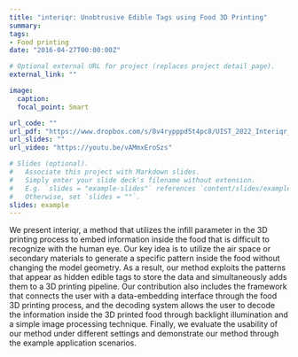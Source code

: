 ```yaml
---
title: "interiqr: Unobtrusive Edible Tags using Food 3D Printing"
summary: 
tags:
- Food printing
date: "2016-04-27T00:00:00Z"

# Optional external URL for project (replaces project detail page).
external_link: ""

image:
  caption: 
  focal_point: Smart

url_code: ""
url_pdf: "https://www.dropbox.com/s/0v4rypppd5t4pc8/UIST_2022_Interiqr_Miyatake.pdf?dl=0"
url_slides: ""
url_video: "https://youtu.be/vAMmxEroSzs"

# Slides (optional).
#   Associate this project with Markdown slides.
#   Simply enter your slide deck's filename without extension.
#   E.g. `slides = "example-slides"` references `content/slides/example-slides.md`.
#   Otherwise, set `slides = ""`.
slides: example
---
```

We present interiqr, a method that utilizes the infill parameter in the 3D printing process to embed information inside the food that is difficult to recognize with the human eye. Our key idea is to utilize the air space or secondary materials to generate a specific pattern inside the food without changing the model geometry. As a result, our method exploits the patterns that appear as hidden edible tags to store the data and simultaneously adds them to a 3D printing pipeline. Our contribution also includes the framework that connects the user with a data-embedding interface through the food 3D printing process, and the decoding system allows the user to decode the information inside the 3D printed food through backlight illumination and a simple image processing technique. Finally, we evaluate the usability of our method under different settings and demonstrate our method through the example application scenarios.
